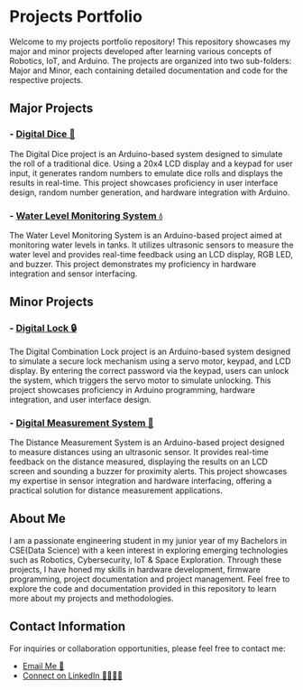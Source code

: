 # Projects Portfolio

Welcome to my projects portfolio repository! This repository showcases my major and minor projects developed after learning various concepts of Robotics, IoT, and Arduino. The projects are organized into two sub-folders: Major and Minor, each containing detailed documentation and code for the respective projects.

## Major Projects

### - [Digital Dice 🎲](https://github.com/Abhiraman-S-Nair/IoT-and-Robotics-Internship-2024/tree/main/Major%20Projects/Digital%20Dice)
The Digital Dice project is an Arduino-based system designed to simulate the roll of a traditional dice. Using a 20x4 LCD display and a keypad for user input, it generates random numbers to emulate dice rolls and displays the results in real-time. This project showcases proficiency in user interface design, random number generation, and hardware integration with Arduino.

### - [Water Level Monitoring System 💧](https://github.com/Abhiraman-S-Nair/IoT-and-Robotics-Internship-2024/tree/main/Major%20Projects/Water%20Level%20Monitoring%20System)
The Water Level Monitoring System is an Arduino-based project aimed at monitoring water levels in tanks. It utilizes ultrasonic sensors to measure the water level and provides real-time feedback using an LCD display, RGB LED, and buzzer. This project demonstrates my proficiency in hardware integration and sensor interfacing.


## Minor Projects

### - [Digital Lock 🔒](https://github.com/Abhiraman-S-Nair/IoT-and-Robotics-Internship-2024/tree/main/Minor%20Projects/Digital%20Lock)
The Digital Combination Lock project is an Arduino-based system designed to simulate a secure lock mechanism using a servo motor, keypad, and LCD display. By entering the correct password via the keypad, users can unlock the system, which triggers the servo motor to simulate unlocking. This project showcases proficiency in Arduino programming, hardware integration, and user interface design.

### - [Digital Measurement System 📏](https://github.com/Abhiraman-S-Nair/IoT-and-Robotics-Internship-2024/tree/main/Minor%20Projects/Digital%20Measurement%20System)
The Distance Measurement System is an Arduino-based project designed to measure distances using an ultrasonic sensor. It provides real-time feedback on the distance measured, displaying the results on an LCD screen and sounding a buzzer for proximity alerts. This project showcases my expertise in sensor integration and hardware interfacing, offering a practical solution for distance measurement applications.


## About Me
I am a passionate engineering student in my junior year of my Bachelors in CSE(Data Science) with a keen interest in exploring emerging technologies such as Robotics, Cybersecurity, IoT & Space Exploration. 
Through these projects, I have honed my skills in hardware development, firmware programming, project documentation and project management. 
Feel free to explore the code and documentation provided in this repository to learn more about my projects and methodologies.

## Contact Information
For inquiries or collaboration opportunities, please feel free to contact me:
- [Email Me 📧](mailto:abhiram112@gmail.com)
- [Connect on LinkedIn 🫱🏽‍🫲🏽](https://www.linkedin.com/in/abhiraman-s-nair)


